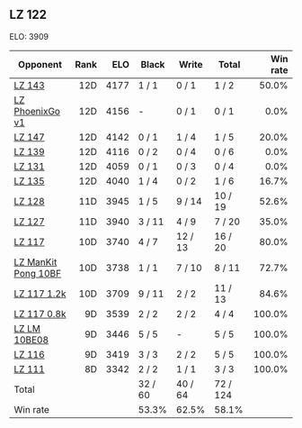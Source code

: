 ## LZ 122 ##

ELO: 3909

Opponent | Rank | ELO | Black | Write | Total | Win rate
---------|-----:|----:|-------|-------|-------|-------:
[LZ 143](LZ%20143.md) | 12D | 4177 | 1 / 1 | 0 / 1 | 1 / 2 | 50.0%
[LZ PhoenixGo v1](LZ%20PhoenixGo%20v1.md) | 12D | 4156 | - | 0 / 1 | 0 / 1 | 0.0%
[LZ 147](LZ%20147.md) | 12D | 4142 | 0 / 1 | 1 / 4 | 1 / 5 | 20.0%
[LZ 139](LZ%20139.md) | 12D | 4116 | 0 / 2 | 0 / 4 | 0 / 6 | 0.0%
[LZ 131](LZ%20131.md) | 12D | 4059 | 0 / 1 | 0 / 3 | 0 / 4 | 0.0%
[LZ 135](LZ%20135.md) | 12D | 4040 | 1 / 4 | 0 / 2 | 1 / 6 | 16.7%
[LZ 128](LZ%20128.md) | 11D | 3945 | 1 / 5 | 9 / 14 | 10 / 19 | 52.6%
[LZ 127](LZ%20127.md) | 11D | 3940 | 3 / 11 | 4 / 9 | 7 / 20 | 35.0%
[LZ 117](LZ%20117.md) | 10D | 3740 | 4 / 7 | 12 / 13 | 16 / 20 | 80.0%
[LZ ManKit Pong 10BF](LZ%20ManKit%20Pong%2010BF.md) | 10D | 3738 | 1 / 1 | 7 / 10 | 8 / 11 | 72.7%
[LZ 117 1.2k](LZ%20117%201.2k.md) | 10D | 3709 | 9 / 11 | 2 / 2 | 11 / 13 | 84.6%
[LZ 117 0.8k](LZ%20117%200.8k.md) | 9D | 3539 | 2 / 2 | 2 / 2 | 4 / 4 | 100.0%
[LZ LM 10BE08](LZ%20LM%2010BE08.md) | 9D | 3446 | 5 / 5 | - | 5 / 5 | 100.0%
[LZ 116](LZ%20116.md) | 9D | 3419 | 3 / 3 | 2 / 2 | 5 / 5 | 100.0%
[LZ 111](LZ%20111.md) | 8D | 3342 | 2 / 2 | 1 / 1 | 3 / 3 | 100.0%
Total | | | 32 / 60 | 40 / 64 | 72 / 124 | 
Win rate| | | 53.3% | 62.5% | 58.1% | 
